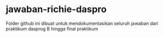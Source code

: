 # jawaban-richie-daspro
Folder github ini dibuat untuk mendokumentasikan seluruh jawaban dari praktikum dasprog B hingga final praktikum
